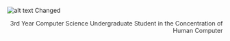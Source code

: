 ![alt text](https://lisahynes.github.io/Portfolio/Name.png "name")
Changed
<p style="color:#333333; text-align:right;">3rd Year Computer Science Undergraduate Student in the Concentration of Human Computer 







